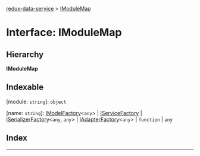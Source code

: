 [redux-data-service](../README.md) > [IModuleMap](../interfaces/imodulemap.md)

# Interface: IModuleMap

## Hierarchy

**IModuleMap**

## Indexable

\[module: `string`\]:&nbsp;`object`

[name: `string`]:  [IModelFactory](imodelfactory.md)<`any`> &#124; [IServiceFactory](iservicefactory.md) &#124; [ISerializerFactory](iserializerfactory.md)<`any`, `any`> &#124; [IAdapterFactory](iadapterfactory.md)<`any`> &#124; `function` &#124; `any`

## Index

---

